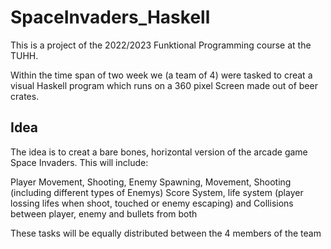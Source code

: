 # SpaceInvaders_Haskell

This is a project of the 2022/2023 Funktional Programming course at the TUHH.

Within the time span of two week we (a team of 4) were tasked to creat a visual Haskell program 
which runs on a 360 pixel Screen made out of beer crates.

## Idea

The idea is to creat a bare bones, horizontal version of the arcade game Space Invaders.
This will include: 

Player Movement, Shooting, 
Enemy Spawning, Movement, Shooting (including different types of Enemys) 
Score System, life system (player lossing lifes when shoot, touched or enemy escaping) 
and Collisions between player, enemy and bullets from both

 
These tasks will be equally distributed between the 4 members of the team 
 